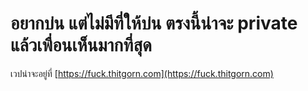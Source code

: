 # อยากบ่น แต่ไม่มีที่ให้บ่น ตรงนี้น่าจะ private แล้วเพื่อนเห็นมากที่สุด

เวปน่าจะอยู่ที่ [https://fuck.thitgorn.com](https://fuck.thitgorn.com)

